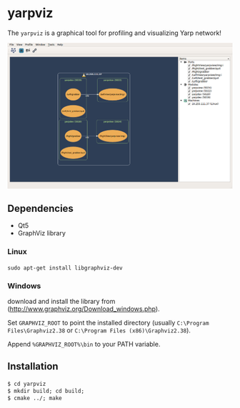 yarpviz
=======
The `yarpviz` is a graphical tool for profiling and visualizing Yarp network! 

![scenario2](/src/resources/yarpviz.png)

Dependencies
------------
 - Qt5
 - GraphViz library 
 
### Linux 

`sudo apt-get install libgraphviz-dev`

### Windows

download and install the library from (http://www.graphviz.org/Download_windows.php).

Set `GRAPHVIZ_ROOT` to point the installed directory (usually `C:\Program Files\Graphviz2.38` or `C:\Program Files (x86)\Graphviz2.38`).

Append `%GRAPHVIZ_ROOT%\bin` to your PATH variable.


Installation
------------

```
$ cd yarpviz
$ mkdir build; cd build;
$ cmake ../; make 
```



